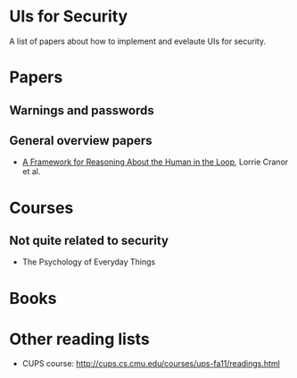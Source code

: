 # UIs for Security

A list of papers about how to implement and evelaute UIs for security.

# Papers

## Warnings and passwords

## General overview papers

- [A Framework for Reasoning About the Human in the Loop](https://www.usenix.org/legacy/event/upsec08/tech/full_papers/cranor/cranor.pdf), Lorrie Cranor et al. 

# Courses 

## Not quite related to security

- The Psychology of Everyday Things

# Books

# Other reading lists

- CUPS course: http://cups.cs.cmu.edu/courses/ups-fa11/readings.html

